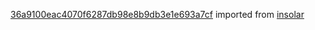 [36a9100eac4070f6287db98e8b9db3e1e693a7cf](https://github.com/insolar/insolar/commit/36a9100eac4070f6287db98e8b9db3e1e693a7cf) imported from [insolar](https://github.com/insolar/insolar)

